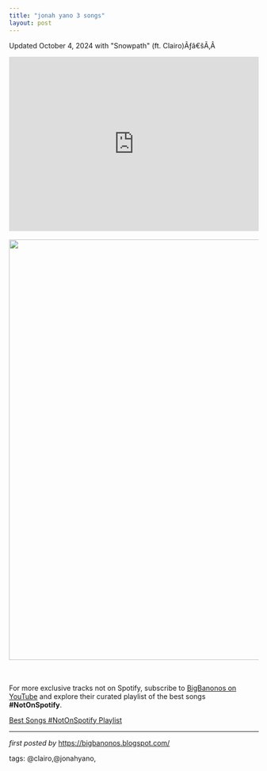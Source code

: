 ```yaml
---
title: "jonah yano 3 songs"
layout: post
---
```

<p>Updated October 4, 2024 with "Snowpath" (ft. Clairo)Ãƒâ€šÃ‚Â </p>
<iframe allow="autoplay; clipboard-write; encrypted-media; fullscreen; picture-in-picture" allowfullscreen="" frameborder="0" height="352" loading="lazy" src="https://open.spotify.com/embed/playlist/66yPxWS31hgMsmYsDzXKqy?utm_source=generator" width="100%"></iframe><div><br /></div><div class="separator" ><a href="https://cdn.prod.website-files.com/6633ab01b327988d50950e73/6695632c115b1e750dc5c660_Jonah%20Yano.jpg" imageanchor="1"><img border="0" data-original-height="849" data-original-width="1280" height="849" src="https://cdn.prod.website-files.com/6633ab01b327988d50950e73/6695632c115b1e750dc5c660_Jonah%20Yano.jpg" width="1280" /></a></div><br /><div><br /></div>

<!--Subscribe and Playlist Links-->
<div>
    <p>For more exclusive tracks not on Spotify, subscribe to <a href="https://www.youtube.com/@BigBanonos" target="_blank">BigBanonos on YouTube</a> and explore their curated playlist of the best songs <strong>#NotOnSpotify</strong>.</p>
    <p><a href="https://www.youtube.com/playlist?list=PLtuNtuTatqI0kFahUCbtbfenC_ET5O_tr" target="_blank">Best Songs #NotOnSpotify Playlist<br /></a></p></div>

<hr />

<p><em>first posted by</em> <a href="https://bigbanonos.blogspot.com/" rel="noopener" target="_new">https://bigbanonos.blogspot.com/</a></p>

<p>tags: @clairo,@jonahyano,</p>
